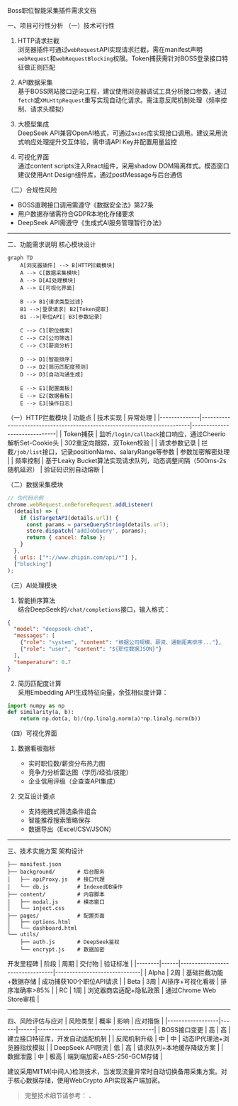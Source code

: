  

Boss职位智能采集插件需求文档 

一、项目可行性分析 
（一）技术可行性 
1. HTTP请求拦截  
浏览器插件可通过`webRequest`API实现请求拦截，需在manifest声明`webRequest`和`webRequestBlocking`权限。Token捕获需针对BOSS登录接口特征做正则匹配 

2. API数据采集  
基于BOSS网站接口逆向工程，建议使用浏览器调试工具分析接口参数，通过`fetch`或`XMLHttpRequest`重写实现自动化请求。需注意反爬机制处理（频率控制、请求头模拟）

3. 大模型集成  
DeepSeek API兼容OpenAI格式，可通过`axios`库实现接口调用。建议采用流式响应处理提升交互体验，需申请API Key并配置用量监控 

4. 可视化界面  
通过content scripts注入React组件，采用shadow DOM隔离样式。模态窗口建议使用Ant Design组件库，通过postMessage与后台通信 

（二）合规性风险 
- BOSS直聘接口调用需遵守《数据安全法》第27条 
- 用户数据存储需符合GDPR本地化存储要求 
- DeepSeek API需遵守《生成式AI服务管理暂行办法》

---

二、功能需求说明 
核心模块设计 

```mermaid
graph TD 
    A[浏览器插件] --> B[HTTP拦截模块]
    A --> C[数据采集模块]
    A --> D[AI处理模块]
    A --> E[可视化界面]
    
    B --> B1{请求类型过滤}
    B1 -->|登录请求| B2[Token提取]
    B1 -->|职位API| B3[参数记录]
    
    C --> C1[职位搜索]
    C --> C2[公司筛选]
    C --> C3[薪资分析]
    
    D --> D1[智能排序]
    D --> D2[简历匹配度预测]
    D --> D3[自动沟通生成]
    
    E --> E1[配置面板]
    E --> E2[数据看板]
    E --> E3[操作日志]
```

（一）HTTP拦截模块 
| 功能点       | 技术实现                                                                 | 异常处理                     |
|--------------|--------------------------------------------------------------------------|------------------------------|
| Token捕获    | 监听`/login/callback`接口响应，通过Cheerio解析Set-Cookie头               | 302重定向跟踪，双Token校验   |
| 请求参数记录 | 拦截`/job/list`接口，记录positionName、salaryRange等参数                | 参数加密解密处理             |
| 频率控制     | 基于Leaky Bucket算法实现请求队列，动态调整间隔（500ms-2s随机延迟）       | 验证码识别自动熔断           |

（二）数据采集模块 
```javascript
// 伪代码示例 
chrome.webRequest.onBeforeRequest.addListener(
  (details) => {
    if (isTargetAPI(details.url)) {
      const params = parseQueryString(details.url);
      store.dispatch('addJobQuery', params);
      return { cancel: false };
    }
  },
  { urls: ["*://www.zhipin.com/api/*"] },
  ["blocking"]
);
```

（三）AI处理模块 
1. 智能排序算法  
结合DeepSeek的`/chat/completions`接口，输入格式：
```json
{
  "model": "deepseek-chat",
  "messages": [
    {"role": "system", "content": "根据公司规模、薪资、通勤距离排序..."},
    {"role": "user", "content": "${职位数据JSON}"}
  ],
  "temperature": 0.7 
}
```

2. 简历匹配度计算  
采用Embedding API生成特征向量，余弦相似度计算：
```python
import numpy as np 
def similarity(a, b):
    return np.dot(a, b)/(np.linalg.norm(a)*np.linalg.norm(b))
```

（四）可视化界面 
1. 数据看板指标
   - 实时职位数/薪资分布热力图 
   - 竞争力分析雷达图（学历/经验/技能）
   - 企业信用评级（企查查API集成）

2. 交互设计要点
   - 支持拖拽式筛选条件组合 
   - 智能推荐搜索策略保存 
   - 数据导出（Excel/CSV/JSON）

---

三、技术实施方案 
架构设计 
```
├── manifest.json 
├── background/       # 后台服务 
│   ├── apiProxy.js   # 接口代理 
│   └── db.js         # IndexedDB操作 
├── content/          # 内容脚本 
│   ├── modal.js      # 模态窗口 
│   └── inject.css    
├── pages/            # 配置页面 
│   ├── options.html 
│   └── dashboard.html 
└── utils/
    ├── auth.js       # DeepSeek鉴权 
    └── encrypt.js    # 数据加密 
```

开发里程碑 
| 阶段   | 周期 | 交付物                          | 验证标准                     |
|--------|------|---------------------------------|------------------------------|
| Alpha  | 2周  | 基础拦截功能+数据存储           | 成功捕获100个职位API请求      |
| Beta   | 3周  | AI排序+可视化看板               | 排序准确率>85%                |
| RC     | 1周  | 浏览器商店适配+隐私政策         | 通过Chrome Web Store审核       |

---

四、风险评估与应对 
| 风险类型         | 概率 | 影响 | 应对措施                                |
|------------------|------|------|-----------------------------------------|
| BOSS接口变更     | 高   | 高   | 建立接口特征库，开发自动适配机制 |
| 反爬机制升级     | 中   | 中   | 动态IP代理池+浏览器指纹模拟             |
| DeepSeek API限流 | 低   | 高   | 请求队列+本地缓存降级方案               |
| 数据泄露         | 中   | 极高 | 端到端加密+AES-256-GCM存储              |

建议采用MITM(中间人)检测技术，当发现流量异常时自动切换备用采集方案。对于核心数据存储，使用WebCrypto API实现客户端加密。

> 完整技术细节请参考： 、  